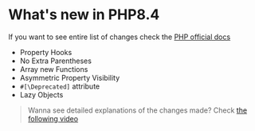 # What's new in PHP8.4

If you want to see entire list of changes check the [PHP official docs](https://www.php.net/ChangeLog-8.php)

 - Property Hooks
 - No Extra Parentheses
 - Array new Functions
 - Asymmetric Property Visibility
 - `#[\Deprecated]` attribute
 - Lazy Objects

> Wanna see detailed explanations of the changes made? Check [the following video](https://youtu.be/BXDPS4PSUnE)